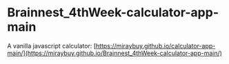 # Brainnest_4thWeek-calculator-app-main
A vanilla javascript calculator: [https://miraybuy.github.io/calculator-app-main/](https://miraybuy.github.io/Brainnest_4thWeek-calculator-app-main/)
